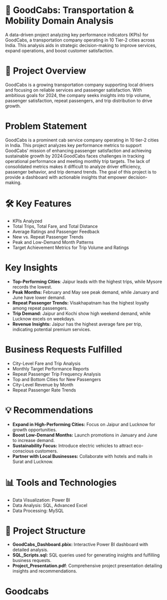 # 🚖 GoodCabs: Transportation & Mobility Domain Analysis

A data-driven project analyzing key performance indicators (KPIs) for GoodCabs, a transportation company operating in 10 Tier-2 cities across India. This analysis aids in strategic decision-making to improve services, expand operations, and boost customer satisfaction.

# 📖 Project Overview

GoodCabs is a growing transportation company supporting local drivers and focusing on reliable services and passenger satisfaction. With ambitious goals for 2024, the company seeks insights into trip volume, passenger satisfaction, repeat passengers, and trip distribution to drive growth.


# Problem Statement

GoodCabs is a prominent cab service company operating in 10 tier-2 cities in India. This project analyzes key performance metrics to support GoodCabs' mission of enhancing passenger satisfaction and achieving sustainable growth by 2024.GoodCabs faces challenges in tracking operational performance and meeting monthly trip targets. The lack of consolidated metrics makes it difficult to analyze driver efficiency, passenger behavior, and trip demand trends. The goal of this project is to provide a dashboard with actionable insights that empower decision-making.

# 🛠️ Key Features

- KPIs Analyzed
- Total Trips, Total Fare, and Total Distance
- Average Ratings and Passenger Feedback
- New vs. Repeat Passenger Trends
- Peak and Low-Demand Month Patterns
- Target Achievement Metrics for Trip Volume and Ratings

 # Key Insights

- **Top-Performing Cities**: Jaipur leads with the highest trips, while Mysore records the lowest.
- **Peak Months:** February and May see peak demand, while January and June have lower demand.
- **Repeat Passenger Trends:** Visakhapatnam has the highest loyalty among repeat passengers.
- **Trip Demand:** Jaipur and Kochi show high weekend demand, while Lucknow excels on weekdays.
- **Revenue Insights:** Jaipur has the highest average fare per trip, indicating potential premium services.

# Business Requests Fulfilled

- City-Level Fare and Trip Analysis
- Monthly Target Performance Reports
- Repeat Passenger Trip Frequency Analysis
- Top and Bottom Cities for New Passengers
- City-Level Revenue by Month
- Repeat Passenger Rate Trends

# 💡 Recommendations

- **Expand in High-Performing Cities:** Focus on Jaipur and Lucknow for growth opportunities.
- **Boost Low-Demand Months:** Launch promotions in January and June to increase demand.
- **Sustainability Focus:** Introduce electric vehicles to attract eco-conscious customers.
- **Partner with Local Businesses:** Collaborate with hotels and malls in Surat and Lucknow.
  
# 📊 Tools and Technologies

- Data Visualization: Power BI
- Data Analysis: SQL, Advanced Excel
- Data Processing: MySQL


# 📂 Project Structure
- **GoodCabs_Dashboard.pbix:** Interactive Power BI dashboard with detailed analysis.
- **SQL_Scripts.sql:** SQL queries used for generating insights and fulfilling business requests.
- **Project_Presentation.pdf**: Comprehensive project presentation detailing insights and recommendations.
# Goodcabs
